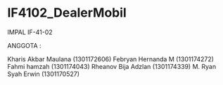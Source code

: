 # IF4102_DealerMobil
IMPAL IF-41-02

ANGGOTA :

Kharis Akbar Maulana (1301172606)
Febryan Hernanda M (1301174272)
Fahmi hamzah (1301174043)
Rheanov Bija Adzlan (1301174339)
M. Ryan Syah Erwin (1301170527)

